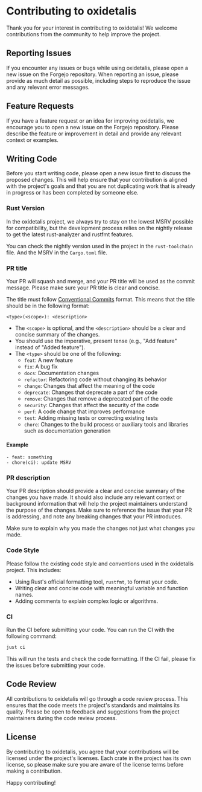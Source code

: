 # Contributing to oxidetalis

Thank you for your interest in contributing to oxidetalis! We welcome
contributions from the community to help improve the project.

## Reporting Issues

If you encounter any issues or bugs while using oxidetalis, please open a new
issue on the Forgejo repository. When reporting an issue, please provide as much
detail as possible, including steps to reproduce the issue and any relevant
error messages.

## Feature Requests

If you have a feature request or an idea for improving oxidetalis, we encourage
you to open a new issue on the Forgejo repository. Please describe the feature
or improvement in detail and provide any relevant context or examples.

## Writing Code
Before you start writing code, please open a new issue first to discuss the
proposed changes. This will help ensure that your contribution is aligned with
the project's goals and that you are not duplicating work that is already in
progress or has been completed by someone else.

### Rust Version
In the oxidetalis project, we always try to stay on the lowest MSRV possible for
compatibility, but the development process relies on the nightly release to get
the latest rust-analyzer and rustfmt features.

You can check the nightly version used in the project in the `rust-toolchain`
file. And the MSRV in the `Cargo.toml` file.

### PR title
Your PR will squash and merge, and your PR title will be used as the commit
message. Please make sure your PR title is clear and concise.

The title must follow [Conventional Commits] format. This means that the title
should be in the following format:

```
<type>(<scope>): <description>
```

- The `<scope>` is optional, and the `<description>` should be a clear and
  concise summary of the changes.
- You should use the imperative, present tense (e.g., "Add feature" instead of
  "Added feature").
- The `<type>` should be one of the following:
  - `feat`: A new feature
  - `fix`: A bug fix
  - `docs`: Documentation changes
  - `refactor`: Refactoring code without changing its behavior
  - `change`: Changes that affect the meaning of the code
  - `deprecate`: Changes that deprecate a part of the code
  - `remove`: Changes that remove a deprecated part of the code
  - `security`: Changes that affect the security of the code
  - `perf`: A code change that improves performance
  - `test`: Adding missing tests or correcting existing tests
  - `chore`: Changes to the build process or auxiliary tools and libraries such
    as documentation generation

#### Example
```
- feat: something
- chore(ci): update MSRV
```

### PR description
Your PR description should provide a clear and concise summary of the changes
you have made. It should also include any relevant context or background
information that will help the project maintainers understand the purpose of the
changes. Make sure to reference the issue that your PR is addressing, and note
any breaking changes that your PR introduces.

Make sure to explain why you made the changes not just what changes you made.

### Code Style

Please follow the existing code style and conventions used in the oxidetalis
project. This includes:

- Using Rust's official formatting tool, `rustfmt`, to format your code.
- Writing clear and concise code with meaningful variable and function names.
- Adding comments to explain complex logic or algorithms.

### CI
Run the CI before submitting your code. You can run the CI with the following
command:

```bash
just ci
```

This will run the tests and check the code formatting. If the CI fail, please
fix the issues before submitting your code.

## Code Review

All contributions to oxidetalis will go through a code review process. This
ensures that the code meets the project's standards and maintains its quality.
Please be open to feedback and suggestions from the project maintainers during
the code review process.

## License

By contributing to oxidetalis, you agree that your contributions will be
licensed under the project's licenses. Each crate in the project has its own
license, so please make sure you are aware of the license terms before making a
contribution.

Happy contributing!

[Conventional Commits]: https://www.conventionalcommits.org/en/v1.0.0/
